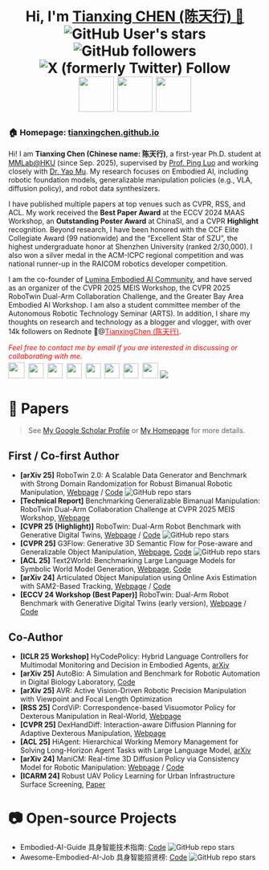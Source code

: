 
<h1 align="center">
  Hi, I'm <a href="https://tianxingchen.github.io/" target="_blank">Tianxing CHEN (陈天行) 👋</a> <br>
<!-- 	<a href="https://hits.seeyoufarm.com"><img src="https://hits.seeyoufarm.com/api/count/incr/badge.svg?url=https%3A%2F%2Ftianxingchen.github.io&count_bg=%233FDBD2&title_bg=%233D62C7&icon=googlepodcasts.svg&icon_color=%23E9F742&title=Page+Viewers&edge_flat=false"/></a> -->
	<img alt="GitHub User's stars" src="https://img.shields.io/github/stars/TianxingChen">
	<img alt="GitHub followers" src="https://img.shields.io/github/followers/TianxingChen">
	<img alt="X (formerly Twitter) Follow" src="https://img.shields.io/twitter/follow/MarioChan2002">
<br>
<a href="https://tianxingchen.github.io/" target="_blank" style="margin-top: 10px"><img src="https://tianxingchen.github.io/files/sign.jpg" height="70px" style="margin-bottom:-1px"></a>
<a href="https://tianxingchen.github.io/" target="_blank"><img src="https://tianxingchen.github.io/files/institute/hku-mmlab3.png" height="70px" style="margin-bottom:-1px"></a>
	<a href="https://tianxingchen.github.io/" target="_blank"><img src="https://github.com/TianxingChen/tianxingchen/blob/main/files/institute/lumina-logo.png" height="70px" style="margin-bottom:-1px"></a>
</h1>




<h3>🏠 <b>Homepage</b>: <a href="https://tianxingchen.github.io" target="_blank">tianxingchen.github.io</a></h3>
<p>Hi! I am <b>Tianxing Chen (Chinese name: 陈天行)</b>, a first-year Ph.D. student at <a href="https://mmlab.hk/" target="_blank">MMLab@HKU</a> (since Sep. 2025), supervised by <a href="http://luoping.me">Prof. Ping Luo</a> and working closely with <a href="yaomarkmu.github.io">Dr. Yao Mu</a>. My research focuses on Embodied AI, including robotic foundation models, generalizable manipulation policies (e.g., VLA, diffusion policy), and robot data synthesizers.</p>

<p>I have published multiple papers at top venues such as CVPR, RSS, and ACL. My work received the <b>Best Paper Award</b> at the ECCV 2024 MAAS Workshop, an <b>Outstanding Poster Award</b> at ChinaSI, and a CVPR <b>Highlight</b> recognition. Beyond research, I have been honored with the CCF Elite Collegiate Award (99 nationwide) and the “Excellent Star of SZU”, the highest undergraduate honor at Shenzhen University (ranked 2/30,000). I also won a silver medal in the ACM-ICPC regional competition and was national runner-up in the RAICOM robotics developer competition.</p>

<p>I am the co-founder of <a href="https://lumina-embodied.ai/">Lumina Embodied AI Community</a>, and have served as an organizer of the CVPR 2025 MEIS Workshop, the CVPR 2025 RoboTwin Dual-Arm Collaboration Challenge, and the Greater Bay Area Embodied AI Workshop. I am also a student committee member of the Autonomous Robotic Technology Seminar (ARTS). In addition, I share my thoughts on research and technology as a blogger and vlogger, with over 14k followers on Rednote 🎒@<a style="color: red" href="https://www.xiaohongshu.com/user/profile/618fe930000000001000afe7">TianxingChen (陈天行)</a>.</p>
<p><i style="color: red; display: inline;">Feel free to contact me by email if you are interested in discussing or collaborating with me.</i></p>

<p  style="margin-top: -10px;">
  <a href="mailto:chentianxing2002@gmail.com" target="_blank"><img src="./files/icon/email.png" height="32px" style="margin-bottom:-4px"></a>&nbsp;
  <a href="https://scholar.google.com/citations?hl=en&user=pvS8MH8AAAAJ&view_op=list_works&gmla=AOAOcb35IyZHtGmmYcpnDrJFmcsHLBXzjnq0ChbL0CXg4-PjM5UXRspLHuzXI4jgPc077WejF7RSsLUULIZ5ugIxcns6FURGdnTSpPi9JhAeKfhLVXsAIauozmPDdYzcku8VruOeRoapXM7nhkTlaNQ&iaan=Tianxing+Chen" target="_blank"><img src="./files/icon/google_scholar.png" height="30px" style="margin-bottom:-3px"></a>&nbsp;
  <a href="https://github.com/tianxingchen" target="_blank"><img src="./files/icon/github_s.jpg" height="30px" style="margin-bottom:-3px"></a>&nbsp;
  <a href="https://twitter.com/MarioChan2002" target="_blank"><img src="./files/icon/X_icon.png" height="30px" style="margin-bottom:-3px"></a>&nbsp;
  <a href="./files/my_wechat.jpg" target="_blank"><img src="./files/icon/wechat.png" height="30px" style="margin-bottom:-3px"></a>&nbsp;
  <a href="https://space.bilibili.com/520068753?spm_id_from=333.1007.0.0" target="_blank"><img src="./files/icon/bilibili.png" height="30px" style="margin-bottom:-3px"></a>&nbsp;
  <a href="https://www.zhihu.com/people/mario-chen-65" target="_blank"><img src="./files/icon/zhihu.png" height="30px" style="margin-bottom:-3px"></a>&nbsp; 
  <a href="https://www.xiaohongshu.com/user/profile/618fe930000000001000afe7" target="_blank"><img src="./files/icon/xiaohongshu.png" height="31px" style="margin-bottom:-4px"></a>
  <a href="https://visitorbadge.io/status?path=https%3A%2F%2Ftianxingchen.github.io%2F"><img src="https://api.visitorbadge.io/api/combined?path=https%3A%2F%2Ftianxingchen.github.io%2F&labelColor=%232ccce4&countColor=%230158f9" /></a>
</p>

# 📑 Papers
> See [My Google Scholar Profile](https://scholar.google.com/citations?user=pvS8MH8AAAAJ&hl=en) or [My Homepage](https://tianxingchen.github.io) for more details.

## First / Co-first Author
* **[arXiv 25]** RoboTwin 2.0: A Scalable Data Generator and Benchmark with Strong Domain Randomization for Robust Bimanual Robotic Manipulation, [Webpage](https://robotwin-platform.github.io) / [Code](https://github.com/RoboTwin-Platform/RoboTwin) <img alt="GitHub repo stars" src="https://img.shields.io/github/stars/RoboTwin-Platform/RoboTwin">
* **[Technical Report]** Benchmarking Generalizable Bimanual Manipulation: RoboTwin Dual-Arm Collaboration Challenge at CVPR 2025 MEIS Workshop, [Webpage](https://robotwin-benchmark.github.io/cvpr-2025-challenge/)
* **[CVPR 25 (Highlight)]** RoboTwin: Dual-Arm Robot Benchmark with Generative Digital Twins, [Webpage](https://robotwin-benchmark.github.io) / [Code](https://github.com/TianxingChen/RoboTwin) <img alt="GitHub repo stars" src="https://img.shields.io/github/stars/RoboTwin-Platform/RoboTwin">
* **[CVPR 25]** G3Flow: Generative 3D Semantic Flow for Pose-aware and Generalizable Object Manipulation, [Webpage](https://tianxingchen.github.io/G3Flow/), [Code](https://github.com/TianxingChen/G3Flow) <img alt="GitHub repo stars" src="https://img.shields.io/github/stars/TianxingChen/G3Flow">
* **[ACL 25]** Text2World: Benchmarking Large Language Models for Symbolic World Model Generation, [Webpage](https://text-to-world.github.io/), [Code](https://github.com/Aaron617/text2world)
* **[arXiv 24]** Articulated Object Manipulation using Online Axis Estimation with SAM2-Based Tracking, [Webpage](https://hytidel.github.io/video-tracking-for-axis-estimation/) / [Code](https://github.com/TianxingChen/VideoTracking-For-AxisEst)
* **[ECCV 24 Workshop (Best Paper)]** RoboTwin: Dual-Arm Robot Benchmark with Generative Digital Twins (early version), [Webpage](https://robotwin-benchmark.github.io/early-version) / [Code](https://github.com/TianxingChen/RoboTwin)

## Co-Author
* **[ICLR 25 Workshop]** HyCodePolicy: Hybrid Language Controllers for Multimodal Monitoring and Decision in Embodied Agents, [arXiv](https://arxiv.org/abs/2508.02629)
* **[arXiv 25]** AutoBio: A Simulation and Benchmark for Robotic Automation in Digital Biology Laboratory, [Code](https://github.com/autobio-bench/AutoBio)
* **[arXiv 25]** AVR: Active Vision-Driven Robotic Precision Manipulation with Viewpoint and Focal Length Optimization
* **[RSS 25]** CordViP: Correspondence-based Visuomotor Policy for Dexterous Manipulation in Real-World, [Webpage](https://aureleopku.github.io/CordViP)
* **[CVPR 25]** DexHandDiff: Interaction-aware Diffusion Planning for Adaptive Dexterous Manipulation, [Webpage](https://dexdiffuser.github.io/)
* **[ACL 25]** HiAgent: Hierarchical Working Memory Management for Solving Long-Horizon Agent Tasks with Large Language Model, [arXiv](https://arxiv.org/abs/2408.09559)
* **[arXiv 24]** ManiCM: Real-time 3D Diffusion Policy via Consistency Model for Robotic Manipulation: [Webpage](https://manicm-fast.github.io/) / [Code](https://github.com/ManiCM-fast/ManiCM)
* **[ICARM 24]** Robust UAV Policy Learning for Urban Infrastructure Surface Screening, [Paper](https://ieeexplore.ieee.org/abstract/document/10715841/)


# 📷 Open-source Projects

* Embodied-AI-Guide 具身智能技术指南: [Code](https://github.com/TianxingChen/Embodied-AI-Guide) <img alt="GitHub repo stars" src="https://img.shields.io/github/stars/TianxingChen/Embodied-AI-Guide">
* Awesome-Embodied-AI-Job 具身智能招贤榜: [Code](https://github.com/StarCycle/Awesome-Embodied-AI-Job) <img alt="GitHub repo stars" src="https://img.shields.io/github/stars/StarCycle/Awesome-Embodied-AI-Job">
